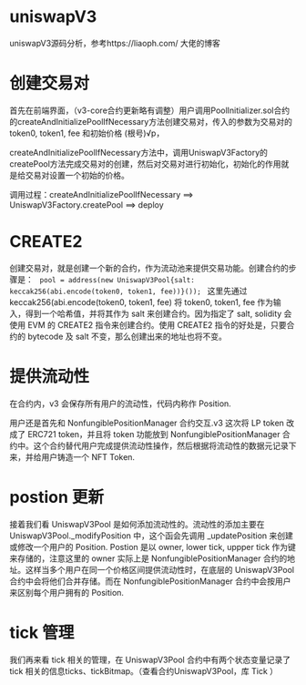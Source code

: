 # uniswapV3
uniswapV3源码分析，参考https://liaoph.com/    大佬的博客

# 创建交易对

首先在前端界面，（v3-core合约更新略有调整）用户调用PoolInitializer.sol合约的createAndInitializePoolIfNecessary方法创建交易对，传入的参数为交易对的 token0, token1, fee 和初始价格 (根号)√p，

createAndInitializePoolIfNecessary方法中，调用UniswapV3Factory的createPool方法完成交易对的创建，然后对交易对进行初始化，初始化的作用就是给交易对设置一个初始的价格。

调用过程：createAndInitializePoolIfNecessary ==> UniswapV3Factory.createPool ==> deploy 

# CREATE2

创建交易对，就是创建一个新的合约，作为流动池来提供交易功能。创建合约的步骤是：
<code>
    pool = address(new UniswapV3Pool{salt: keccak256(abi.encode(token0, token1, fee))}());
</code>
这里先通过 keccak256(abi.encode(token0, token1, fee) 将 token0, token1, fee 作为输入，得到一个哈希值，并将其作为 salt 来创建合约。因为指定了 salt, solidity 会使用 EVM 的 CREATE2 指令来创建合约。使用 CREATE2 指令的好处是，只要合约的 bytecode 及 salt 不变，那么创建出来的地址也将不变。

# 提供流动性

在合约内，v3 会保存所有用户的流动性，代码内称作 Position.

用户还是首先和 NonfungiblePositionManager 合约交互.v3 这次将 LP token 改成了 ERC721 token，并且将 token 功能放到 NonfungiblePositionManager 合约中。这个合约替代用户完成提供流动性操作，然后根据将流动性的数据元记录下来，并给用户铸造一个 NFT Token.

# postion 更新
接着我们看 UniswapV3Pool 是如何添加流动性的。流动性的添加主要在 UniswapV3Pool._modifyPosition 中，这个函会先调用 _updatePosition 来创建或修改一个用户的 Position.
Postion 是以 owner, lower tick, uppper tick 作为键来存储的，注意这里的 owner 实际上是 NonfungiblePositionManager 合约的地址。这样当多个用户在同一个价格区间提供流动性时，在底层的 UniswapV3Pool 合约中会将他们合并存储。而在 NonfungiblePositionManager 合约中会按用户来区别每个用户拥有的 Position.

# tick 管理

我们再来看 tick 相关的管理，在 UniswapV3Pool 合约中有两个状态变量记录了 tick 相关的信息ticks、tickBitmap。（查看合约UniswapV3Pool，库 Tick ）
